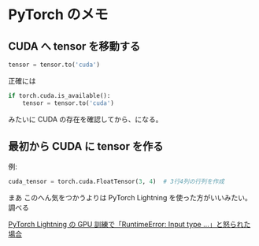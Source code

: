 # PyTorch のメモ

## CUDA へ tensor を移動する

```python
tensor = tensor.to('cuda')
```

正確には

```python
if torch.cuda.is_available():
    tensor = tensor.to('cuda')
```

みたいに CUDA の存在を確認してから、になる。

## 最初から CUDA に tensor を作る

例:

```python
cuda_tensor = torch.cuda.FloatTensor(3, 4)  # 3行4列の行列を作成
```

まあ このへん気をつかうよりは PyTorch Lightning を使った方がいいみたい。調べる

[PyTorch Lightning の GPU 訓練で「RuntimeError: Input type …」と怒られた場合](https://blog.shikoan.com/pytorch-lightning-runtime-error/)
